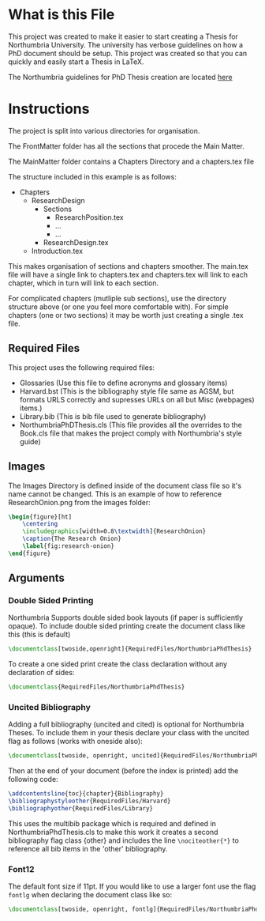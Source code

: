 # What is this File

This project was created to make it easier to start creating a Thesis for Northumbria University. The university has verbose guidelines on how a PhD document should be setup. This project was created so that you can quickly and easily start a Thesis in LaTeX.

The Northumbria guidelines for PhD Thesis creation are located [here]("https://northumbria-cdn.azureedge.net/-/media/corporate-website/new-sitecore-gallery/services/academic-registry/documents/academic-support/submission-guidance-for-students-and-supervisors.pdf?modified=20181220112907&la=en&hash=8AB2B5471E72E1D719AF0933F0B8C4BCAD552FA9")

# Instructions

The project is split into various directories for organisation.

The FrontMatter folder has all the sections that procede the Main
Matter. 

The MainMatter folder contains a Chapters Directory and a chapters.tex file

The structure included in this example is as follows:

- Chapters
  - ResearchDesign
    - Sections
      - ResearchPosition.tex
      - ...
      - ...
    - ResearchDesign.tex
  - Introduction.tex

This makes organisation of sections and chapters smoother. The main.tex file will have a single link to chapters.tex and chapters.tex will link to each chapter, which in turn will link to each section. 

For complicated chapters (mutliple sub sections), use the directory structure above (or one you feel more comfortable with). For simple chapters (one or two sections) it may be worth just creating a single .tex file.



## Required Files

This project uses the following required files:

- Glossaries (Use this file to define acronyms and glossary items)
- Harvard.bst (This is the bibliography style file same as AGSM, but formats URLS correctly and supresses URLs on all but Misc (webpages) items.)
- Library.bib (This is bib file used to generate bibliography)
- NorthumbriaPhDThesis.cls (This file provides all the overrides to the Book.cls file that makes the project comply with Northumbria's style guide)

## Images

The Images Directory is defined inside of the document class file so it's name cannot be changed. This is an example of how to reference ResearchOnion.png from the images folder:

```latex
\begin{figure}[ht]
    \centering
    \includegraphics[width=0.8\textwidth]{ResearchOnion}
    \caption{The Research Onion}
    \label{fig:research-onion}
\end{figure}
```



## Arguments

### Double Sided Printing

Northumbria Supports double sided book layouts (if paper is sufficiently opaque). To include double sided printing create the document class like this (this is default)

```latex
\documentclass[twoside,openright]{RequiredFiles/NorthumbriaPhdThesis}
```

To create a one sided print create the class declaration without any declaration of sides:

```latex
\documentclass{RequiredFiles/NorthumbriaPhdThesis}
```



### Uncited Bibliography

Adding a full bibliography (uncited and cited) is optional for Northumbria Theses. To include them in your thesis  declare your class with the uncited flag as follows (works with oneside also):

```latex
\documentclass[twoside, openright, uncited]{RequiredFiles/NorthumbriaPhdThesis}
```

Then at the end of your document (before the index is printed) add the following code:

```latex
\addcontentsline{toc}{chapter}{Bibliography}
\bibliographystyleother{RequiredFiles/Harvard} 
\bibliographyother{RequiredFiles/Library}
```

This uses the multibib package which is required and defined in NorthumbriaPhdThesis.cls to make this work it creates a second bibliography flag class {other} and includes the line `\nociteother{*}` to reference all bib items in the 'other' bibliography.

### Font12

The default font size if 11pt. If you would like to use a larger font use the flag `fontlg` when declaring the document class like so:

```latex
\documentclass[twoside, openright, fontlg]{RequiredFiles/NorthumbriaPhdThesis}
```

